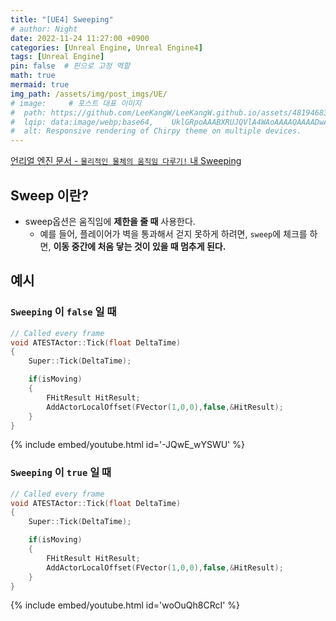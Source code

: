 ```yaml
---
title: "[UE4] Sweeping"
# author: Night
date: 2022-11-24 11:27:00 +0900
categories: [Unreal Engine, Unreal Engine4]
tags: [Unreal Engine]
pin: false  # 핀으로 고정 역할
math: true
mermaid: true
img_path: /assets/img/post_imgs/UE/
# image:     # 포스트 대표 이미지
#  path: https://github.com/LeeKangW/LeeKangW.github.io/assets/48194683/7e5b8251-2544-4eea-b702-ad59aa404e9e
#  lqip: data:image/webp;base64,    UklGRpoAAABXRUJQVlA4WAoAAAAQAAAADwAABwAAQUxQSDIAAAARL0AmbZurmr57yyIiqE8oiG0bejIYEQTgqiDA9vqnsUSI6H+oAERp2HZ65qP/VIAWAFZQOCBCAAAA8AEAnQEqEAAIAAVAfCWkAALp8sF8rgRgAP7o9FDvMCkMde9PK7euH5M1m6VWoDXf2FkP3BqV0ZYbO6NA/VFIAAAA
#  alt: Responsive rendering of Chirpy theme on multiple devices.
---
```


[언리얼 엔진 문서 - `물리적인 물체의 움직임 다루기!` 내 Sweeping](https://www.unrealengine.com/ko/blog/moving-physical-objects#:~:text=%EC%8A%A4%EC%9C%95(Sweep),%EA%B0%96%EA%B3%A0%20%EA%B3%84%EC%8B%A4%20%EA%B2%83%EC%9E%85%EB%8B%88%EB%8B%A4.)

## Sweep 이란?
- sweep옵션은 움직임에 **제한을 줄 때** 사용한다.
  - 예를 들어, 플레이어가 벽을 통과해서 걷지 못하게 하려면, `sweep`에 체크를 하면, **이동 중간에 처음 닿는 것이 있을 때 멈추게 된다.**

## 예시
### `Sweeping` 이 `false` 일 때

```cpp
// Called every frame
void ATESTActor::Tick(float DeltaTime)
{
	Super::Tick(DeltaTime);

	if(isMoving)
	{
		FHitResult HitResult;
		AddActorLocalOffset(FVector(1,0,0),false,&HitResult);
	}
}
```

{% include embed/youtube.html id='-JQwE_wYSWU' %}


### `Sweeping` 이 `true` 일 때

```cpp
// Called every frame
void ATESTActor::Tick(float DeltaTime)
{
	Super::Tick(DeltaTime);

	if(isMoving)
	{
		FHitResult HitResult;
		AddActorLocalOffset(FVector(1,0,0),false,&HitResult);
	}
}
```

{% include embed/youtube.html id='woOuQh8CRcI' %}


